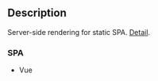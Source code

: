 ## Description

Server-side rendering for static SPA. [Detail](https://medium.com/@thihathit/turn-any-static-spa-vue-react-etc-c9f5bf0c80bd).

### SPA
  - Vue
